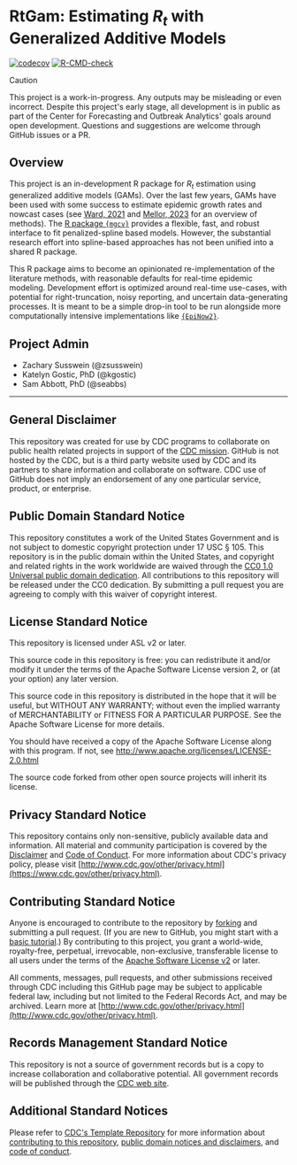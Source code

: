 # RtGam: Estimating $R_t$ with Generalized Additive Models

[![codecov](https://codecov.io/gh/CDCgov/cfa-gam-rt/graph/badge.svg?token=78QNZW20IW)](https://codecov.io/gh/CDCgov/cfa-gam-rt)
[![R-CMD-check](https://github.com/CDCgov/cfa-gam-rt/actions/workflows/R-CMD-check.yaml/badge.svg)](https://github.com/CDCgov/cfa-gam-rt/actions/workflows/R-CMD-check.yaml)

> [!CAUTION]
> This project is a work-in-progress. Any outputs may be misleading or even incorrect. Despite this project's early stage, all development is in public as part of the Center for Forecasting and Outbreak Analytics' goals around open development. Questions and suggestions are welcome through GitHub issues or a PR.

## Overview

This project is an in-development R package for $R_t$ estimation using generalized additive models (GAMs).
Over the last few years, GAMs have been used with some success to estimate epidemic growth rates and nowcast cases (see [Ward, 2021](https://doi.org/10.1136/bmjopen-2021-056636) and [Mellor, 2023](https://doi.org/10.1038/s43856-023-00424-4) for an overview of methods).
The [R package `{mgcv}`](https://cran.r-project.org/web/packages/mgcv/index.html) provides a flexible, fast, and robust interface to fit penalized-spline based models.
However, the substantial research effort into spline-based approaches has not been unified into a shared R package.

This R package aims to become an opinionated re-implementation of the literature methods, with reasonable defaults for real-time epidemic modeling.
Development effort is optimized around real-time use-cases, with potential for right-truncation, noisy reporting, and uncertain data-generating processes.
It is meant to be a simple drop-in tool to be run alongside more computationally intensive implementations like [`{EpiNow2}`](https://github.com/epiforecasts/EpiNow2).

## Project Admin

- Zachary Susswein (@zsusswein)
- Katelyn Gostic, PhD (@kgostic)
- Sam Abbott, PhD (@seabbs)

------------------------------------------------------------------------------------

## General Disclaimer
This repository was created for use by CDC programs to collaborate on public health related projects in support of the [CDC mission](https://www.cdc.gov/about/organization/mission.htm).  GitHub is not hosted by the CDC, but is a third party website used by CDC and its partners to share information and collaborate on software. CDC use of GitHub does not imply an endorsement of any one particular service, product, or enterprise.

## Public Domain Standard Notice
This repository constitutes a work of the United States Government and is not
subject to domestic copyright protection under 17 USC § 105. This repository is in
the public domain within the United States, and copyright and related rights in
the work worldwide are waived through the [CC0 1.0 Universal public domain dedication](https://creativecommons.org/publicdomain/zero/1.0/).
All contributions to this repository will be released under the CC0 dedication. By
submitting a pull request you are agreeing to comply with this waiver of
copyright interest.

## License Standard Notice
This repository is licensed under ASL v2 or later.

This source code in this repository is free: you can redistribute it and/or modify it under
the terms of the Apache Software License version 2, or (at your option) any
later version.

This source code in this repository is distributed in the hope that it will be useful, but WITHOUT ANY
WARRANTY; without even the implied warranty of MERCHANTABILITY or FITNESS FOR A
PARTICULAR PURPOSE. See the Apache Software License for more details.

You should have received a copy of the Apache Software License along with this
program. If not, see http://www.apache.org/licenses/LICENSE-2.0.html

The source code forked from other open source projects will inherit its license.

## Privacy Standard Notice
This repository contains only non-sensitive, publicly available data and
information. All material and community participation is covered by the
[Disclaimer](https://github.com/CDCgov/template/blob/master/DISCLAIMER.md)
and [Code of Conduct](https://github.com/CDCgov/template/blob/master/code-of-conduct.md).
For more information about CDC's privacy policy, please visit [http://www.cdc.gov/other/privacy.html](https://www.cdc.gov/other/privacy.html).

## Contributing Standard Notice
Anyone is encouraged to contribute to the repository by [forking](https://help.github.com/articles/fork-a-repo)
and submitting a pull request. (If you are new to GitHub, you might start with a
[basic tutorial](https://help.github.com/articles/set-up-git).) By contributing
to this project, you grant a world-wide, royalty-free, perpetual, irrevocable,
non-exclusive, transferable license to all users under the terms of the
[Apache Software License v2](http://www.apache.org/licenses/LICENSE-2.0.html) or
later.

All comments, messages, pull requests, and other submissions received through
CDC including this GitHub page may be subject to applicable federal law, including but not limited to the Federal Records Act, and may be archived. Learn more at [http://www.cdc.gov/other/privacy.html](http://www.cdc.gov/other/privacy.html).

## Records Management Standard Notice
This repository is not a source of government records but is a copy to increase
collaboration and collaborative potential. All government records will be
published through the [CDC web site](http://www.cdc.gov).

## Additional Standard Notices
Please refer to [CDC's Template Repository](https://github.com/CDCgov/template)
for more information about [contributing to this repository](https://github.com/CDCgov/template/blob/master/CONTRIBUTING.md),
[public domain notices and disclaimers](https://github.com/CDCgov/template/blob/master/DISCLAIMER.md),
and [code of conduct](https://github.com/CDCgov/template/blob/master/code-of-conduct.md).
